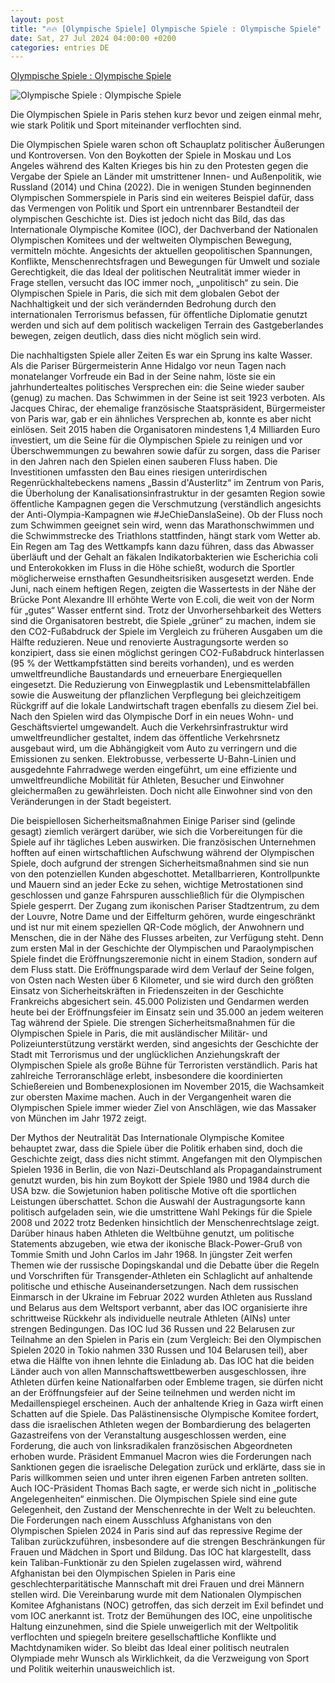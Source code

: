 ```yaml
---
layout: post
title: "🔥🔥 [Olympische Spiele] Olympische Spiele : Olympische Spiele"
date: Sat, 27 Jul 2024 04:00:00 +0200
categories: entries DE
---
```

[Olympische Spiele : Olympische Spiele](https://www.freiheit.org/de/deutschland/wie-politisch-sind-die-olympischen-spiele-paris)

![Olympische Spiele : Olympische Spiele](https://www.freiheit.org/sites/default/files/styles/facebook_share/public/2024-07/olympia2024_0.jpg?itok=6jIoEcTy)

Die Olympischen Spiele in Paris stehen kurz bevor und zeigen einmal mehr, wie stark Politik und Sport miteinander verflochten sind.

Die Olympischen Spiele waren schon oft Schauplatz politischer Äußerungen und Kontroversen. Von den Boykotten der Spiele in Moskau und Los Angeles während des Kalten Krieges bis hin zu den Protesten gegen die Vergabe der Spiele an Länder mit umstrittener Innen- und Außenpolitik, wie Russland (2014) und China (2022). Die in wenigen Stunden beginnenden Olympischen Sommerspiele in Paris sind ein weiteres Beispiel dafür, dass das Vermengen von Politik und Sport ein untrennbarer Bestandteil der olympischen Geschichte ist. Dies ist jedoch nicht das Bild, das das Internationale Olympische Komitee (IOC), der Dachverband der Nationalen Olympischen Komitees und der weltweiten Olympischen Bewegung, vermitteln möchte. Angesichts der aktuellen geopolitischen Spannungen, Konflikte, Menschenrechtsfragen und Bewegungen für Umwelt und soziale Gerechtigkeit, die das Ideal der politischen Neutralität immer wieder in Frage stellen, versucht das IOC immer noch, „unpolitisch“ zu sein. Die Olympischen Spiele in Paris, die sich mit dem globalen Gebot der Nachhaltigkeit und der sich verändernden Bedrohung durch den internationalen Terrorismus befassen, für öffentliche Diplomatie genutzt werden und sich auf dem politisch wackeligen Terrain des Gastgeberlandes bewegen, zeigen deutlich, dass dies nicht möglich sein wird.

Die nachhaltigsten Spiele aller Zeiten Es war ein Sprung ins kalte Wasser. Als die Pariser Bürgermeisterin Anne Hidalgo vor neun Tagen nach monatelanger Vorfreude ein Bad in der Seine nahm, löste sie ein jahrhundertealtes politisches Versprechen ein: die Seine wieder sauber (genug) zu machen. Das Schwimmen in der Seine ist seit 1923 verboten. Als Jacques Chirac, der ehemalige französische Staatspräsident, Bürgermeister von Paris war, gab er ein ähnliches Versprechen ab, konnte es aber nicht einlösen. Seit 2015 haben die Organisatoren mindestens 1,4 Milliarden Euro investiert, um die Seine für die Olympischen Spiele zu reinigen und vor Überschwemmungen zu bewahren sowie dafür zu sorgen, dass die Pariser in den Jahren nach den Spielen einen sauberen Fluss haben. Die Investitionen umfassten den Bau eines riesigen unterirdischen Regenrückhaltebeckens namens „Bassin d'Austerlitz“ im Zentrum von Paris, die Überholung der Kanalisationsinfrastruktur in der gesamten Region sowie öffentliche Kampagnen gegen die Verschmutzung (verständlich angesichts der Anti-Olympia-Kampagnen wie #JeChieDanslaSeine). Ob der Fluss noch zum Schwimmen geeignet sein wird, wenn das Marathonschwimmen und die Schwimmstrecke des Triathlons stattfinden, hängt stark vom Wetter ab. Ein Regen am Tag des Wettkampfs kann dazu führen, dass das Abwasser überläuft und der Gehalt an fäkalen Indikatorbakterien wie Escherichia coli und Enterokokken im Fluss in die Höhe schießt, wodurch die Sportler möglicherweise ernsthaften Gesundheitsrisiken ausgesetzt werden. Ende Juni, nach einem heftigen Regen, zeigten die Wassertests in der Nähe der Brücke Pont Alexandre III erhöhte Werte von E.coli, die weit von der Norm für „gutes“ Wasser entfernt sind. Trotz der Unvorhersehbarkeit des Wetters sind die Organisatoren bestrebt, die Spiele „grüner“ zu machen, indem sie den CO2-Fußabdruck der Spiele im Vergleich zu früheren Ausgaben um die Hälfte reduzieren. Neue und renovierte Austragungsorte werden so konzipiert, dass sie einen möglichst geringen CO2-Fußabdruck hinterlassen (95 % der Wettkampfstätten sind bereits vorhanden), und es werden umweltfreundliche Baustandards und erneuerbare Energiequellen eingesetzt. Die Reduzierung von Einwegplastik und Lebensmittelabfällen sowie die Ausweitung der pflanzlichen Verpflegung bei gleichzeitigem Rückgriff auf die lokale Landwirtschaft tragen ebenfalls zu diesem Ziel bei. Nach den Spielen wird das Olympische Dorf in ein neues Wohn- und Geschäftsviertel umgewandelt. Auch die Verkehrsinfrastruktur wird umweltfreundlicher gestaltet, indem das öffentliche Verkehrsnetz ausgebaut wird, um die Abhängigkeit vom Auto zu verringern und die Emissionen zu senken. Elektrobusse, verbesserte U-Bahn-Linien und ausgedehnte Fahrradwege werden eingeführt, um eine effiziente und umweltfreundliche Mobilität für Athleten, Besucher und Einwohner gleichermaßen zu gewährleisten. Doch nicht alle Einwohner sind von den Veränderungen in der Stadt begeistert.

Die beispiellosen Sicherheitsmaßnahmen Einige Pariser sind (gelinde gesagt) ziemlich verärgert darüber, wie sich die Vorbereitungen für die Spiele auf ihr tägliches Leben auswirken. Die französischen Unternehmen hofften auf einen wirtschaftlichen Aufschwung während der Olympischen Spiele, doch aufgrund der strengen Sicherheitsmaßnahmen sind sie nun von den potenziellen Kunden abgeschottet. Metallbarrieren, Kontrollpunkte und Mauern sind an jeder Ecke zu sehen, wichtige Metrostationen sind geschlossen und ganze Fahrspuren ausschließlich für die Olympischen Spiele gesperrt. Der Zugang zum ikonischen Pariser Stadtzentrum, zu dem der Louvre, Notre Dame und der Eiffelturm gehören, wurde eingeschränkt und ist nur mit einem speziellen QR-Code möglich, der Anwohnern und Menschen, die in der Nähe des Flusses arbeiten, zur Verfügung steht. Denn zum ersten Mal in der Geschichte der Olympischen und Paraolympischen Spiele findet die Eröffnungszeremonie nicht in einem Stadion, sondern auf dem Fluss statt. Die Eröffnungsparade wird dem Verlauf der Seine folgen, von Osten nach Westen über 6 Kilometer, und sie wird durch den größten Einsatz von Sicherheitskräften in Friedenszeiten in der Geschichte Frankreichs abgesichert sein. 45.000 Polizisten und Gendarmen werden heute bei der Eröffnungsfeier im Einsatz sein und 35.000 an jedem weiteren Tag während der Spiele. Die strengen Sicherheitsmaßnahmen für die Olympischen Spiele in Paris, die mit ausländischer Militär- und Polizeiunterstützung verstärkt werden, sind angesichts der Geschichte der Stadt mit Terrorismus und der unglücklichen Anziehungskraft der Olympischen Spiele als große Bühne für Terroristen verständlich. Paris hat zahlreiche Terroranschläge erlebt, insbesondere die koordinierten Schießereien und Bombenexplosionen im November 2015, die Wachsamkeit zur obersten Maxime machen. Auch in der Vergangenheit waren die Olympischen Spiele immer wieder Ziel von Anschlägen, wie das Massaker von München im Jahr 1972 zeigt.

Der Mythos der Neutralität Das Internationale Olympische Komitee behauptet zwar, dass die Spiele über die Politik erhaben sind, doch die Geschichte zeigt, dass dies nicht stimmt. Angefangen mit den Olympischen Spielen 1936 in Berlin, die von Nazi-Deutschland als Propagandainstrument genutzt wurden, bis hin zum Boykott der Spiele 1980 und 1984 durch die USA bzw. die Sowjetunion haben politische Motive oft die sportlichen Leistungen überschattet. Schon die Auswahl der Austragungsorte kann politisch aufgeladen sein, wie die umstrittene Wahl Pekings für die Spiele 2008 und 2022 trotz Bedenken hinsichtlich der Menschenrechtslage zeigt. Darüber hinaus haben Athleten die Weltbühne genutzt, um politische Statements abzugeben, wie etwa der ikonische Black-Power-Gruß von Tommie Smith und John Carlos im Jahr 1968. In jüngster Zeit werfen Themen wie der russische Dopingskandal und die Debatte über die Regeln und Vorschriften für Transgender-Athleten ein Schlaglicht auf anhaltende politische und ethische Auseinandersetzungen. Nach dem russischen Einmarsch in der Ukraine im Februar 2022 wurden Athleten aus Russland und Belarus aus dem Weltsport verbannt, aber das IOC organisierte ihre schrittweise Rückkehr als individuelle neutrale Athleten (AINs) unter strengen Bedingungen. Das IOC lud 36 Russen und 22 Belarusen zur Teilnahme an den Spielen in Paris ein (zum Vergleich: Bei den Olympischen Spielen 2020 in Tokio nahmen 330 Russen und 104 Belarusen teil), aber etwa die Hälfte von ihnen lehnte die Einladung ab. Das IOC hat die beiden Länder auch von allen Mannschaftswettbewerben ausgeschlossen, ihre Athleten dürfen keine Nationalfarben oder Embleme tragen, sie dürfen nicht an der Eröffnungsfeier auf der Seine teilnehmen und werden nicht im Medaillenspiegel erscheinen. Auch der anhaltende Krieg in Gaza wirft einen Schatten auf die Spiele. Das Palästinensische Olympische Komitee fordert, dass die israelischen Athleten wegen der Bombardierung des belagerten Gazastreifens von der Veranstaltung ausgeschlossen werden, eine Forderung, die auch von linksradikalen französischen Abgeordneten erhoben wurde. Präsident Emmanuel Macron wies die Forderungen nach Sanktionen gegen die israelische Delegation zurück und erklärte, dass sie in Paris willkommen seien und unter ihren eigenen Farben antreten sollten. Auch IOC-Präsident Thomas Bach sagte, er werde sich nicht in „politische Angelegenheiten“ einmischen. Die Olympischen Spiele sind eine gute Gelegenheit, den Zustand der Menschenrechte in der Welt zu beleuchten. Die Forderungen nach einem Ausschluss Afghanistans von den Olympischen Spielen 2024 in Paris sind auf das repressive Regime der Taliban zurückzuführen, insbesondere auf die strengen Beschränkungen für Frauen und Mädchen in Sport und Bildung. Das IOC hat klargestellt, dass kein Taliban-Funktionär zu den Spielen zugelassen wird, während Afghanistan bei den Olympischen Spielen in Paris eine geschlechterparitätische Mannschaft mit drei Frauen und drei Männern stellen wird. Die Vereinbarung wurde mit dem Nationalen Olympischen Komitee Afghanistans (NOC) getroffen, das sich derzeit im Exil befindet und vom IOC anerkannt ist. Trotz der Bemühungen des IOC, eine unpolitische Haltung einzunehmen, sind die Spiele unweigerlich mit der Weltpolitik verflochten und spiegeln breitere gesellschaftliche Konflikte und Machtdynamiken wider. So bleibt das Ideal einer politisch neutralen Olympiade mehr Wunsch als Wirklichkeit, da die Verzweigung von Sport und Politik weiterhin unausweichlich ist.

